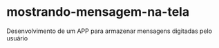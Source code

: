 # mostrando-mensagem-na-tela
Desenvolvimento de um APP  para armazenar mensagens digitadas pelo usuário
